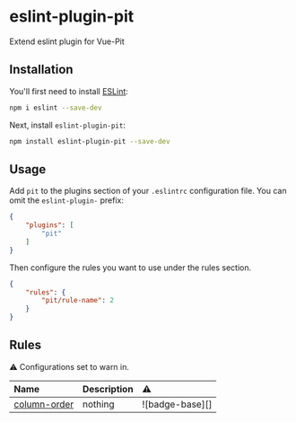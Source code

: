 # eslint-plugin-pit

Extend eslint plugin for Vue-Pit

## Installation

You'll first need to install [ESLint](https://eslint.org/):

```sh
npm i eslint --save-dev
```

Next, install `eslint-plugin-pit`:

```sh
npm install eslint-plugin-pit --save-dev
```

## Usage

Add `pit` to the plugins section of your `.eslintrc` configuration file. You can omit the `eslint-plugin-` prefix:

```json
{
    "plugins": [
        "pit"
    ]
}
```


Then configure the rules you want to use under the rules section.

```json
{
    "rules": {
        "pit/rule-name": 2
    }
}
```

## Rules

<!-- begin auto-generated rules list -->

⚠️ Configurations set to warn in.

| Name                                       | Description | ⚠️              |
| :----------------------------------------- | :---------- | :-------------- |
| [column-order](docs/rules/column-order.md) | nothing     | ![badge-base][] |

<!-- end auto-generated rules list -->


